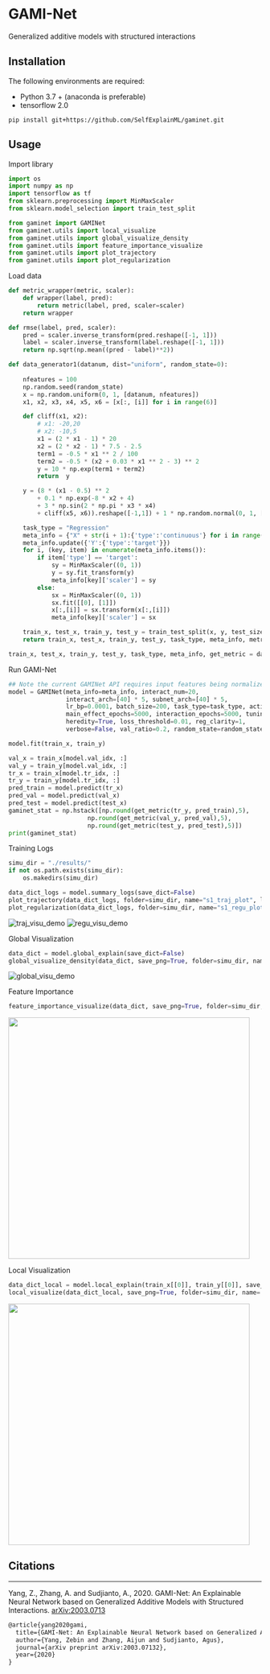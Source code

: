 #  GAMI-Net
Generalized additive models with structured interactions

## Installation 

The following environments are required:

- Python 3.7 + (anaconda is preferable)
- tensorflow 2.0

```shell
pip install git+https://github.com/SelfExplainML/gaminet.git
```

## Usage

Import library
```python
import os
import numpy as np
import tensorflow as tf
from sklearn.preprocessing import MinMaxScaler
from sklearn.model_selection import train_test_split

from gaminet import GAMINet
from gaminet.utils import local_visualize
from gaminet.utils import global_visualize_density
from gaminet.utils import feature_importance_visualize
from gaminet.utils import plot_trajectory
from gaminet.utils import plot_regularization
```

Load data 
```python
def metric_wrapper(metric, scaler):
    def wrapper(label, pred):
        return metric(label, pred, scaler=scaler)
    return wrapper

def rmse(label, pred, scaler):
    pred = scaler.inverse_transform(pred.reshape([-1, 1]))
    label = scaler.inverse_transform(label.reshape([-1, 1]))
    return np.sqrt(np.mean((pred - label)**2))

def data_generator1(datanum, dist="uniform", random_state=0):
    
    nfeatures = 100
    np.random.seed(random_state)
    x = np.random.uniform(0, 1, [datanum, nfeatures])
    x1, x2, x3, x4, x5, x6 = [x[:, [i]] for i in range(6)]

    def cliff(x1, x2):
        # x1: -20,20
        # x2: -10,5
        x1 = (2 * x1 - 1) * 20
        x2 = (2 * x2 - 1) * 7.5 - 2.5
        term1 = -0.5 * x1 ** 2 / 100
        term2 = -0.5 * (x2 + 0.03 * x1 ** 2 - 3) ** 2
        y = 10 * np.exp(term1 + term2)
        return  y

    y = (8 * (x1 - 0.5) ** 2
        + 0.1 * np.exp(-8 * x2 + 4)
        + 3 * np.sin(2 * np.pi * x3 * x4)
        + cliff(x5, x6)).reshape([-1,1]) + 1 * np.random.normal(0, 1, [datanum, 1])

    task_type = "Regression"
    meta_info = {"X" + str(i + 1):{'type':'continuous'} for i in range(nfeatures)}
    meta_info.update({'Y':{'type':'target'}})         
    for i, (key, item) in enumerate(meta_info.items()):
        if item['type'] == 'target':
            sy = MinMaxScaler((0, 1))
            y = sy.fit_transform(y)
            meta_info[key]['scaler'] = sy
        else:
            sx = MinMaxScaler((0, 1))
            sx.fit([[0], [1]])
            x[:,[i]] = sx.transform(x[:,[i]])
            meta_info[key]['scaler'] = sx

    train_x, test_x, train_y, test_y = train_test_split(x, y, test_size=0.2, random_state=random_state)
    return train_x, test_x, train_y, test_y, task_type, meta_info, metric_wrapper(rmse, sy)

train_x, test_x, train_y, test_y, task_type, meta_info, get_metric = data_generator1(10000, 0)
```

Run GAMI-Net
```python
## Note the current GAMINet API requires input features being normalized within 0 to 1. 
model = GAMINet(meta_info=meta_info, interact_num=20, 
                interact_arch=[40] * 5, subnet_arch=[40] * 5, 
                lr_bp=0.0001, batch_size=200, task_type=task_type, activation_func=tf.nn.relu, 
                main_effect_epochs=5000, interaction_epochs=5000, tuning_epochs=500, early_stop_thres=50, 
                heredity=True, loss_threshold=0.01, reg_clarity=1,
                verbose=False, val_ratio=0.2, random_state=random_state)

model.fit(train_x, train_y)

val_x = train_x[model.val_idx, :]
val_y = train_y[model.val_idx, :]
tr_x = train_x[model.tr_idx, :]
tr_y = train_y[model.tr_idx, :]
pred_train = model.predict(tr_x)
pred_val = model.predict(val_x)
pred_test = model.predict(test_x)
gaminet_stat = np.hstack([np.round(get_metric(tr_y, pred_train),5), 
                      np.round(get_metric(val_y, pred_val),5),
                      np.round(get_metric(test_y, pred_test),5)])
print(gaminet_stat)
```

Training Logs
```python 
simu_dir = "./results/"
if not os.path.exists(simu_dir):
    os.makedirs(simu_dir)

data_dict_logs = model.summary_logs(save_dict=False)
plot_trajectory(data_dict_logs, folder=simu_dir, name="s1_traj_plot", log_scale=True, save_png=True)
plot_regularization(data_dict_logs, folder=simu_dir, name="s1_regu_plot", log_scale=True, save_png=True)
```
![traj_visu_demo](https://github.com/ZebinYang/gaminet/blob/master/examples/results/s1_traj_plot.png)
![regu_visu_demo](https://github.com/ZebinYang/gaminet/blob/master/examples/results/s1_regu_plot.png)

Global Visualization
```python 
data_dict = model.global_explain(save_dict=False)
global_visualize_density(data_dict, save_png=True, folder=simu_dir, name='s1_global')
```
![global_visu_demo](https://github.com/ZebinYang/gaminet/blob/master/examples/results/s1_global.png)

Feature Importance
```python 
feature_importance_visualize(data_dict, save_png=True, folder=simu_dir, name='s1_feature')
```
<img src="https://github.com/ZebinYang/gaminet/blob/master/examples/results/s1_feature.png" width="480">

Local Visualization
```python 
data_dict_local = model.local_explain(train_x[[0]], train_y[[0]], save_dict=False)
local_visualize(data_dict_local, save_png=True, folder=simu_dir, name='s1_local')
```
<img src="https://github.com/ZebinYang/gaminet/blob/master/examples/results/s1_local.png" width="480">

## Citations
----------
Yang, Z., Zhang, A. and Sudjianto, A., 2020. GAMI-Net: An Explainable Neural Network based on Generalized Additive Models with Structured Interactions. [arXiv:2003.0713](https://arxiv.org/abs/2003.07132)

```latex
@article{yang2020gami,
  title={GAMI-Net: An Explainable Neural Network based on Generalized Additive Models with Structured Interactions},
  author={Yang, Zebin and Zhang, Aijun and Sudjianto, Agus},
  journal={arXiv preprint arXiv:2003.07132},
  year={2020}
}
```
